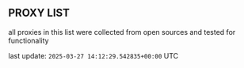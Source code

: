 ## PROXY LIST

all proxies in this list were collected from open sources and tested for functionality

last update: `2025-03-27 14:12:29.542835+00:00` UTC